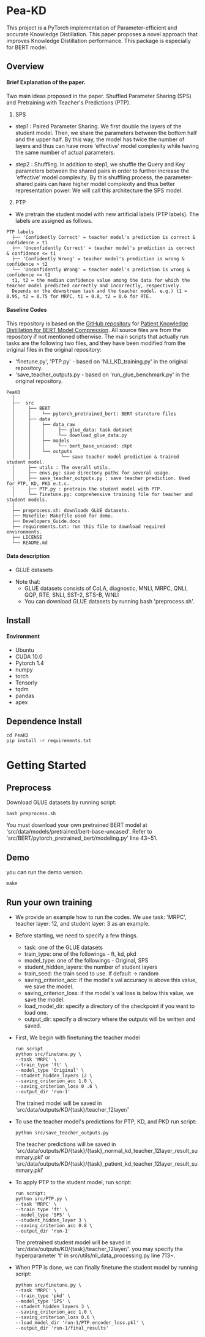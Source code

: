 # Pea-KD 
This project is a PyTorch implementation of Parameter-efficient and accurate Knowledge Distillation. This paper proposes a novel approach that improves Knowledge Distillation performance. This package is especially for BERT model.  

## Overview
#### Brief Explanation of the paper. 
Two main ideas proposed in the paper. Shuffled Parameter Sharing (SPS) and Pretraining with Teacher's Predictions (PTP). 

1) SPS 

- step1 : Paired Parameter Sharing. 
We first double the layers of the student model. Then, we share the parameters between the bottom half and the upper half. 
By this way, the model has twice the number of layers and thus can have more 'effective' model complexity while having the same number of actual parameters. 

- step2 : Shuffling. 
In addition to step1, we shuffle the Query and Key parameters between the shared pairs in order to further increase the 'effective' model complexity. 
By this shuffling process, the parameter-shared pairs can have higher model complexity and thus better representation power. 
We will call this architecture the SPS model. 

2) PTP 

- We pretrain the student model with new artificial labels (PTP labels). The labels are assigned as follows.

``` Unicode
PTP labels 
  ├── 'Confidently Correct' = teacher model's prediction is correct & confidence > t1 
  ├── 'Unconfidently Correct' = teacher model's prediction is correct & confidence <= t1 
  ├── 'Confidently Wrong' = teacher model's prediction is wrong & confidence > t2 
  └── 'Unconfidently Wrong' = teacher model's prediction is wrong & confidence <= t2
  t1, t2 = the median confidence value among the data for which the teacher model predicted correctly and incorrectly, respectively. 
  Depends on the downstream task and the teacher model. e.g.) t1 = 0.95, t2 = 0.75 for MRPC, t1 = 0.8, t2 = 0.6 for RTE.
```  
#### Baseline Codes
This repository is based on the [GitHub repository](https://github.com/intersun/PKD-for-BERT-Model-Compression) for [Patient Knowledge Distillation for BERT Model Compression](https://arxiv.org/abs/1908.09355). All source files are from the repository if not mentioned otherwise. The main scripts that actually run tasks are the following two files, and they have been modified from the original files in the original repository:
- 'finetune.py', 'PTP.py' - based on 'NLI_KD_training.py' in the original repository.
- 'save_teacher_outputs.py - based on 'run_glue_benchmark.py' in the original repository.

``` Unicode
PeaKD
  │
  ├──  src        
  │     ├── BERT
  │     │    └── pytorch_pretrained_bert: BERT sturcture files
  │     ├── data
  │     │    ├── data_raw
  │     │    │     ├── glue_data: task dataset
  │     │    │     └── download_glue_data.py
  │     │    ├── models
  │     │    │     └── bert_base_uncased: ckpt
  │     │    └── outputs
  │     │           └── save teacher model prediction & trained student model.
  │     ├── utils : The overall utils. 
  │     ├── envs.py: save directory paths for several usage.
  │     ├── save_teacher_outputs.py : save teacher prediction. Used for PTP, KD, PKD e.t.c. 
  │     ├── PTP.py : pretrain the student model with PTP. 
  │     └── finetune.py: comprehensive training file for teacher and student models.
  │
  ├── preprocess.sh: downloads GLUE datasets.
  ├── Makefile: Makefile used for demo.
  ├── Developers_Guide.docx
  ├── requirements.txt: run this file to download required environments.
  ├── LICENSE
  └── README.md
```

#### Data description
- GLUE datasets

* Note that: 
    * GLUE datasets consists of CoLA, diagnostic, MNLI, MRPC, QNLI, QQP, RTE, SNLI, SST-2, STS-B, WNLI
    * You can download GLUE datasets by running bash 'preprocess.sh'.


## Install 

#### Environment 
* Ubuntu
* CUDA 10.0
* Pytorch 1.4 
* numpy
* torch
* Tensorly
* tqdm
* pandas
* apex

## Dependence Install
```
cd PeaKD
pip install -r requirements.txt
```

# Getting Started

## Preprocess
Download GLUE datasets by running script:
```
bash preprocess.sh
```
You must download your own pretrained BERT model at 'src/data/models/pretrained/bert-base-uncased'. 
Refer to 'src/BERT/pytorch_pretrained_bert/modeling.py' line 43~51.

## Demo 
you can run the demo version.
```
make
```

## Run your own training  
* We provide an example how to run the codes. We use task: 'MRPC', teacher layer: 12, and student layer: 3 as an example.
* Before starting, we need to specify a few things.
    * task: one of the GLUE datasets
    * train_type: one of the followings - ft, kd, pkd 
    * model_type: one of the followings - Original, SPS
    * student_hidden_layers: the number of student layers
    * train_seed: the train seed to use. If default -> random 
    * saving_criterion_acc: if the model's val accuracy is above this value, we save the model.
    * saving_criterion_loss: if the model's val loss is below this value, we save the model.
    * load_model_dir: specify a directory of the checkpoint if you want to load one.
    * output_dir: specify a directory where the outputs will be written and saved.
    
* First, We begin with finetuning the teacher model
    ```
    run script
    python src/finetune.py \
    --task 'MRPC' \
    --train_type 'ft' \
    --model_type 'Original' \
    --student_hidden_layers 12 \
    --saving_criterion_acc 1.0 \
    --saving_criterion_loss 0 .6 \
    --output_dir 'run-1'
    ```
    The trained model will be saved in 'src/data/outputs/KD/{task}/teacher_12layer/'

* To use the teacher model's predictions for PTP, KD, and PKD run script:
    ```
    python src/save_teacher_outputs.py
    ```
    The teacher predictions will be saved in 'src/data/outputs/KD/{task}/{task}_normal_kd_teacher_12layer_result_summary.pkl'
    or 'src/data/outputs/KD/{task}/{task}_patient_kd_teacher_12layer_result_summary.pkl'

* To apply PTP to the student model, run script:
    ```
    run script:
    python src/PTP.py \
    --task 'MRPC' \
    --train_type 'ft' \
    --model_type 'SPS' \
    --student_hidden_layer 3 \
    --saving_criterion_acc 0.8 \
    --output_dir 'run-1'
    ```
    The pretrained student model will be saved in 'src/data/outputs/KD/{task}/teacher_12layer/'. 
    you may specify the hyperparameter 't' in src/utils/nli_data_processing.py line 713~.
* When PTP is done, we can finally finetune the student model by running script:
    ```
    python src/finetune.py \
    --task 'MRPC' \
    --train_type 'pkd' \
    --model_type 'SPS' \
    --student_hidden_layers 3 \
    --saving_criterion_acc 1.0 \
    --saving_criterion_loss 0.6 \
    --load_model_dir 'run-1/PTP.encoder_loss.pkl' \
    --output_dir 'run-1/final_results'
    ```
